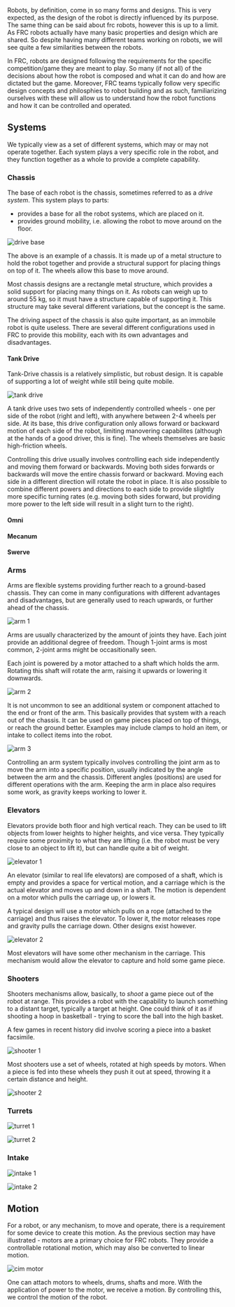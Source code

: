 Robots, by definition, come in so many forms and designs. This is very expected, as the design of the robot is directly influenced by its purpose. 
The same thing can be said about frc robots, however this is up to a limit. As FRC robots actually have many basic properties and design which are shared. So despite having many different teams working on robots, we will see quite a few similarities between the robots.

In FRC, robots are designed following the requirements for the specific competition/game they are meant to play. So many (if not all) of the decisions about how the robot is composed and what it can do and how are dictated but the game. 
Moreover, FRC teams typically follow very specific design concepts and philosphies to robot building and as such, familiarizing ourselves with these will allow us to understand how the robot functions and how it can be controlled and operated.

## Systems

We typically view as a set of different systems, which may or may not operate together. Each system plays a very specific role in the robot, and they function together as a whole to provide a complete capability. 

### Chassis

The base of each robot is the chassis, sometimes referred to as a _drive system_. This system plays to parts:
- provides a base for all the robot systems, which are placed on it.
- provides ground mobility, i.e. allowing the robot to move around on the floor.

![drive base](https://github.com/user-attachments/assets/19fcfab1-a8ae-48b0-b408-85af5e451837)

The above is an example of a chassis. It is made up of a metal structure to hold the robot together and provide a structural support for placing things on top of it. The wheels allow this base to move around.

Most chassis designs are a rectangle metal structure, which provides a solid support for placing many things on it. As robots can weigh up to around 55 kg, so it must have a structure capable of supporting it. 
This structure may take several different variations, but the concept is the same.

The driving aspect of the chassis is also quite important, as an immobile robot is quite useless. There are several different configurations used in FRC to provide this mobility, each with its own advantages and disadvantages.

#### Tank Drive

Tank-Drive chassis is a relatively simplistic, but robust design. It is capable of supporting a lot of weight while still being quite mobile. 

![tank drive](https://github.com/user-attachments/assets/954c05b8-1414-4a50-8fbf-0f19fae5242f)

A tank drive uses two sets of independently controlled wheels - one per side of the robot (right and left), with anywhere between 2-4 wheels per side. At its base, this drive configuration only allows forward or backward motion of each side of the robot,
limiting manovering capabilites (although at the hands of a good driver, this is fine). The wheels themselves are basic high-friction wheels.

Controlling this drive usually involves controlling each side independently and moving them forward or backwards. Moving both sides forwards or backwards will move the entire chassis forward or backward. Moving each side in a different direction will rotate the robot
in place. It is also possible to combine different powers and directions to each side to provide slightly more specific turning rates (e.g. moving both sides forward, but providing more power to the left side will result in a slight turn to the right).

#### Omni

#### Mecanum

#### Swerve 

### Arms

Arms are flexible systems providing further reach to a ground-based chassis. They can come in many configurations with different advantages and disadvantages, but are generally used to reach upwards, or further ahead of the chassis. 

![arm 1](https://github.com/user-attachments/assets/0515d52a-cf6b-4b72-9c9a-098e6b47165e)

Arms are usually characterized by the amount of joints they have. Each joint provide an additional degree of freedom. Though 1-joint arms is most common, 2-joint arms might be occasitionally seen.

Each joint is powered by a motor attached to a shaft which holds the arm. Rotating this shaft will rotate the arm, raising it upwards or lowering it downwards.

![arm 2](https://github.com/user-attachments/assets/8427f938-1037-45ee-9cc5-a0f175ad61a4)

It is not uncommon to see an additional system or component attached to the end or front of the arm. This basically provides that system with a reach out of the chassis. It can be used on game pieces placed on top of things, or reach the ground better. Examples may include clamps to hold an item, or intake to collect items into the robot.

![arm 3](https://github.com/user-attachments/assets/3b700cf7-59bf-437c-85a0-17d69a28fe81)

Controlling an arm system typically involves controlling the joint arm as to move the arm into a specific position, usually indicated by the angle between the arm and the chassis. Different angles (positions) are used for different operations with the arm. Keeping the arm in place also requires some work, as gravity keeps working to lower it. 

### Elevators

Elevators provide both floor and high vertical reach. They can be used to lift objects from lower heights to higher heights, and vice versa. They typically require some proximity to what they are lifting (i.e. the robot must be very close to an object to lift it), but can handle quite a bit of weight.

![elevator 1](https://github.com/user-attachments/assets/cf7c34bc-2f83-4b96-82fe-2c0d23ad982b)

An elevator (similar to real life elevators) are composed of a shaft, which is empty and provides a space for vertical motion, and a carriage which is the actual elevator and moves up and down in a shaft. The motion is dependent on a motor which pulls the carriage up, or lowers it.

A typical design will use a motor which pulls on a rope (attached to the carriage) and thus raises the elevator. To lower it, the motor releases rope and gravity pulls the carriage down. Other designs exist however.

![elevator 2](https://github.com/user-attachments/assets/1cd5a110-4674-4cf7-8073-73d5f3a95ff7)

Most elevators will have some other mechanism in the carriage. This mechanism would allow the elevator to capture and hold some game piece.

### Shooters

Shooters mechanisms allow, basically, to _shoot_ a game piece out of the robot at range. This provides a robot with the capability to launch something to a distant target, typically a target at height. One could think of it as if shooting a hoop in basketball - trying to score the ball into the high basket. 

A few games in recent history did involve scoring a piece into a basket facsimile.

![shooter 1](https://github.com/user-attachments/assets/e8039838-d90d-43bf-9456-ffabf8c184ce)

Most shooters use a set of wheels, rotated at high speeds by motors. When a piece is fed into these wheels they push it out at speed, throwing it a certain distance and height.

![shooter 2](https://github.com/user-attachments/assets/0d77941e-b2bd-4655-8639-061ab3d120ed)

### Turrets

![turret 1](https://github.com/user-attachments/assets/1e71f49d-32ae-4009-a4f1-b1cafff0ea44)

![turret 2](https://github.com/user-attachments/assets/334e9a9c-8a11-4345-b050-91200e5b7dd9)


### Intake

![intake 1](https://github.com/user-attachments/assets/16053c25-ee95-41c7-96e9-582452ff88eb)

![intake 2](https://github.com/user-attachments/assets/5d3052af-024d-4b19-9b5e-1df53c487558)

## Motion 

For a robot, or any mechanism, to move and operate, there is a requirement for some device to create this motion. As the previous section may have illustrated - motors are a primary choice for FRC robots. They provide a controllable rotational motion, which may also be converted to linear motion. 

![cim motor](https://github.com/user-attachments/assets/16957807-3851-4153-a507-81379536ef44)


One can attach motors to wheels, drums, shafts and more. With the application of power to the motor, we receive a motion. By controlling this, we control the motion of the robot.
